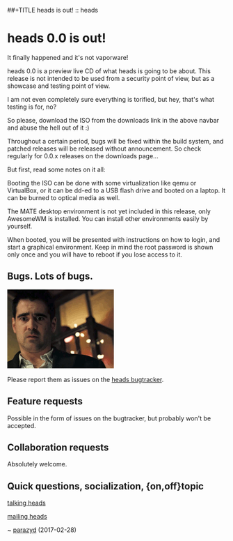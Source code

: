 ##+TITLE heads is out! :: heads

heads 0.0 is out!
=================

It finally happened and it's not vaporware!

heads 0.0 is a preview live CD of what heads is going to be about. This
release is not intended to be used from a security point of view, but
as a showcase and testing point of view.

I am not even completely sure everything is torified, but hey, that's
what testing is for, no?

So please, download the ISO from the downloads link in the above navbar
and abuse the hell out of it :)

Throughout a certain period, bugs will be fixed within the build
system, and patched releases will be released without announcement. So
check regularly for 0.0.x releases on the downloads page...

But first, read some notes on it all:

Booting the ISO can be done with some virtualization like qemu or
VirtualBox, or it can be dd-ed to a USB flash drive and booted on a
laptop. It can be burned to optical media as well.

The MATE desktop environment is not yet included in this release, only
AwesomeWM is installed. You can install other environments easily by
yourself.

When booted, you will be presented with instructions on how to login,
and start a graphical environment. Keep in mind the root password is
shown only once and you will have to reboot if you lose access to it.

## Bugs. Lots of bugs.

![wut](wut.gif)

Please report them as issues on the [heads bugtracker](https://github.com/headslive/bugtracker).

## Feature requests
Possible in the form of issues on the bugtracker, but probably won't
be accepted.

## Collaboration requests

Absolutely welcome.

## Quick questions, socialization, {on,off}topic

[talking heads](/irc.html)

[mailing heads](https://mailinglists.dyne.org/cgi-bin/mailman/listinfo/heads)

~ [parazyd](mailto:parazyd@dyne.org) (2017-02-28)
